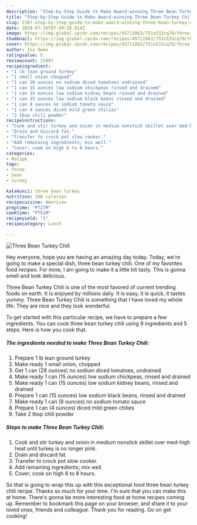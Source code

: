 ```yaml
---
description: "Step-by-Step Guide to Make Award-winning Three Bean Turkey Chili"
title: "Step-by-Step Guide to Make Award-winning Three Bean Turkey Chili"
slug: 2107-step-by-step-guide-to-make-award-winning-three-bean-turkey-chili
date: 2020-07-16T07:49:28.814Z
image: https://img-global.cpcdn.com/recipes/45711863/751x532cq70/three-bean-turkey-chili-recipe-main-photo.jpg
thumbnail: https://img-global.cpcdn.com/recipes/45711863/751x532cq70/three-bean-turkey-chili-recipe-main-photo.jpg
cover: https://img-global.cpcdn.com/recipes/45711863/751x532cq70/three-bean-turkey-chili-recipe-main-photo.jpg
author: Iva Owen
ratingvalue: 5
reviewcount: 25087
recipeingredient:
- "1 lb lean ground turkey"
- "1 small onion chopped"
- "1 can 28 ounces no sodium diced tomatoes undrained"
- "1 can 15 ounces low sodium chickpeas rinsed and drained"
- "1 can 15 ounces low sodium kidney beans rinsed and drained"
- "1 can 15 ounces low sodium black beans rinsed and drained"
- "1 can 8 ounces no sodium tomato sauce"
- "1 can 4 ounces diced mild green chilies"
- "2 tbsp chili powder"
recipeinstructions:
- "Cook and stir turkey and onion in medium nonstick skillet over med-high heat until turkey is no longer pink."
- "Drain and discard fat."
- "Transfer to crock pot slow cooker."
- "Add remaining ingredients; mix well."
- "Cover; cook on high 6 to 8 hours."
categories:
- Recipe
tags:
- three
- bean
- turkey

katakunci: three bean turkey 
nutrition: 168 calories
recipecuisine: American
preptime: "PT27M"
cooktime: "PT51M"
recipeyield: "1"
recipecategory: Lunch

---
```



![Three Bean Turkey Chili](https://img-global.cpcdn.com/recipes/45711863/751x532cq70/three-bean-turkey-chili-recipe-main-photo.jpg)

Hey everyone, hope you are having an amazing day today. Today, we're going to make a special dish, three bean turkey chili. One of my favorites food recipes. For mine, I am going to make it a little bit tasty. This is gonna smell and look delicious.



Three Bean Turkey Chili is one of the most favored of current trending foods on earth. It is enjoyed by millions daily. It is easy, it is quick, it tastes yummy. Three Bean Turkey Chili is something that I have loved my whole life. They are nice and they look wonderful.


To get started with this particular recipe, we have to prepare a few ingredients. You can cook three bean turkey chili using 9 ingredients and 5 steps. Here is how you cook that.

<!--inarticleads1-->

##### The ingredients needed to make Three Bean Turkey Chili:

1. Prepare 1 lb lean ground turkey
1. Make ready 1 small onion, chopped
1. Get 1 can (28 ounces) no sodium diced tomatoes, undrained
1. Make ready 1 can (15 ounces) low sodium chickpeas, rinsed and drained
1. Make ready 1 can (15 ounces) low sodium kidney beans, rinsed and drained
1. Prepare 1 can (15 ounces) low sodium black beans, rinsed and drained
1. Make ready 1 can (8 ounces) no sodium tomato sauce
1. Prepare 1 can (4 ounces) diced mild green chilies
1. Take 2 tbsp chili powder




<!--inarticleads2-->

##### Steps to make Three Bean Turkey Chili:

1. Cook and stir turkey and onion in medium nonstick skillet over med-high heat until turkey is no longer pink.
1. Drain and discard fat.
1. Transfer to crock pot slow cooker.
1. Add remaining ingredients; mix well.
1. Cover; cook on high 6 to 8 hours.




So that is going to wrap this up with this exceptional food three bean turkey chili recipe. Thanks so much for your time. I'm sure that you can make this at home. There's gonna be more interesting food at home recipes coming up. Remember to bookmark this page on your browser, and share it to your loved ones, friends and colleague. Thank you for reading. Go on get cooking!
